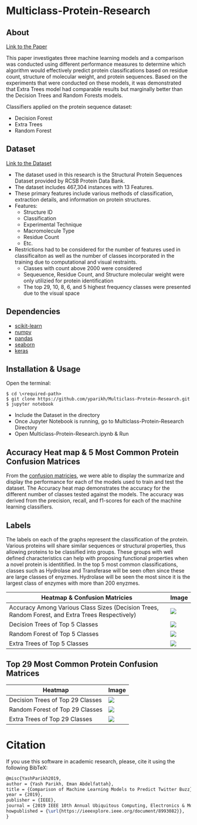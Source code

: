 # Multiclass-Protein-Research
## About

[Link to the Paper](https://ieeexplore.ieee.org/document/8993049)

This paper investigates three machine learning models and a comparison was conducted using different performance measures to determine which algorithm would effectively predict protein classifications based on residue count, structure of molecular weight, and protein sequences. Based on the experiments that were conducted on these models, it was demonstrated that Extra Trees model had comparable results but marginally better than the Decision Trees and Random Forests models.

Classifiers applied on the protein sequence dataset:
* Decision Forest
* Extra Trees
* Random Forest

## Dataset

[Link to the Dataset](https://www.kaggle.com/datasets/shahir/protein-data-set)

- The dataset used in this research is the Structural Protein Sequences Dataset provided by RCSB Protein Data Bank. 
- The dataset includes 467,304 instances with 13 Features. 
- These primary features include various methods of classification, extraction details, and information on protein structures.
- Features:
  - Structure ID
  - Classification
  - Experimental Technique
  - Macromolecule Type
  - Residue Count
  - Etc.
- Restrictions had to be considered for the number of features used in classificaiton as well as the number of classes incorporated in the training due to computational and visual restraints.
  - Classes with count above 2000 were considered
  - Sequeuence, Residue Count, and Structure molecular weight were only utilizied for protein identification
  - The top 29, 10, 8, 6, and 5 highest frequency classes were presented due to the visual space 

## Dependencies
* [scikit-learn](http://scikit-learn.org/stable/)
* [numpy](http://www.numpy.org/)
* [pandas](https://pandas.pydatakeras.org/)
* [seaborn](https://seaborn.pydata.org/)
* [keras](https://keras.io/)

## Installation & Usage

 Open the terminal:
 ```
 $ cd \<required-path>
 $ git clone https://github.com/yparikh/Multiclass-Protein-Research.git
 $ jupyter notebook
 ```
 - Include the Dataset in the directory 
 - Once Jupyter Notebook is running, go to Multiclass-Protein-Research Directory
 - Open Multiclass-Protein-Research.ipynb & Run 

## Accuracy Heat map & 5 Most Common Protein Confusion Matrices 
From the [confusion matricies](https://en.wikipedia.org/wiki/Confusion_matrix), we were able to display the summarize and display the performance for each of the models used to train and test the dataset. The Accuracy heat map demonstrates the accuracy for the different number of classes tested against the models. The accuracy was derived from the precision, recall, and f1-scores for each of the machine learning classifiers. 

## Labels
The labels on each of the graphs represent the classification of the protein. Various proteins will share similar sequences or structural properties, thus  allowing proteins to be classified into groups. These groups with well defined characteristics can help with proposing functional properties when a novel protein is identitified. In the top 5 most common classifications, classes such as Hydrolase and Transferase will be seen often since these are large classes of enyzmes. Hydrolase will be seen the most since it is the largest class of enzymes with more than 200 enyzmes. 


Heatmap & Confusion Matricies  | Image
------------- | -------------
Accuracy Among Various Class Sizes (Decision Trees, Random Forest, and Extra Trees Respectively)| ![](/Readme/Heatmap_Accuracy.png)
Decision Trees of Top 5 Classes | ![](/Readme/Heatmap_DecisionTrees.png)
Random Forest of Top 5 Classes | ![](/Readme/Heatmap_RandomForest.png)
Extra Trees of Top 5 Classes | ![](/Readme/Heatmap_ExtraTrees.png)

## Top 29 Most Common Protein Confusion Matrices


Heatmap  | Image
------------- | -------------
Decision Trees of Top 29 Classes | ![](/Readme/Heatmap29_DecisionTrees.png)
Random Forest of Top 29 Classes | ![](/Readme/Heatmap29_RandomForest.png)
Extra Trees of Top 29 Classes | ![](/Readme/Heatmap29_ExtraTrees.png)

# Citation
If you use this software in academic research, please, cite it using the following BibTeX:
```latex
@misc{YashParikh2019,
author = {Yash Parikh, Eman Abdelfattah},
title = {Comparison of Machine Learning Models to Predict Twitter Buzz},
year = {2019},
publisher = {IEEE},
journal = {2019 IEEE 10th Annual Ubiquitous Computing, Electronics & Mobile Communication Conference (UEMCON)},
howpublished = {\url{https://ieeexplore.ieee.org/document/8993082}},
}
```
